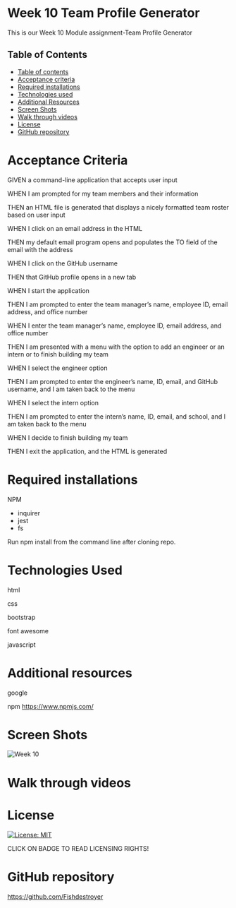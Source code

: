 # Week 10 Team Profile Generator

This is our Week 10 Module assignment-Team Profile Generator

## Table of Contents
  - [Table of contents](#table-of-contents) 
  - [Acceptance criteria](#acceptance-criteria)
  - [Required installations](#required-installations) 
  - [Technologies used](#technologies-used) 
  - [Additional Resources](#additional-resources)
  - [Screen Shots](#Screen-Shots)
  - [Walk through videos](#walk-through-videos)
  - [License](#license)
  - [GitHub repository](#GitHub-repository)


# Acceptance Criteria
GIVEN a command-line application that accepts user input

WHEN I am prompted for my team members and their information

THEN an HTML file is generated that displays a nicely formatted team roster based on user input

WHEN I click on an email address in the HTML

THEN my default email program opens and populates the TO field of the email with the address

WHEN I click on the GitHub username

THEN that GitHub profile opens in a new tab

WHEN I start the application

THEN I am prompted to enter the team manager’s name, employee ID, email address, and office number

WHEN I enter the team manager’s name, employee ID, email address, and office number

THEN I am presented with a menu with the option to add an engineer or an intern or to finish building my team

WHEN I select the engineer option

THEN I am prompted to enter the engineer’s name, ID, email, and GitHub username, and I am taken back to the menu

WHEN I select the intern option

THEN I am prompted to enter the intern’s name, ID, email, and school, and I am taken back to the menu

WHEN I decide to finish building my team

THEN I exit the application, and the HTML is generated

# Required installations

NPM

- inquirer
- jest
- fs

Run npm install from the command line after cloning repo.


# Technologies Used
html

css

bootstrap

font awesome

javascript

# Additional resources
google

npm
https://www.npmjs.com/

# Screen Shots

![Week 10](https://user-images.githubusercontent.com/90293855/156913816-9e314d6c-3d16-4d1d-b5c6-5d2cc28531e3.JPG)

# Walk through videos


# License
[![License: MIT](https://img.shields.io/badge/License-MIT-yellow.svg)](https://opensource.org/licenses/MIT)

CLICK ON BADGE TO READ LICENSING RIGHTS!

# GitHub repository

https://github.com/Fishdestroyer